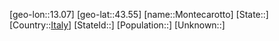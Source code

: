 ﻿---
location: [43.55,13.07]
type: City
tags:
- geo/City


SpocWebEntityId: 32572
isDeleted: false
confidential: public

---
[geo-lon::13.07]
[geo-lat::43.55]
[name::Montecarotto]
[State::]
[Country::[Italy](geo/Continent/Europe/Italy.md)]
[StateId::]
[Population::]
[Unknown::]

